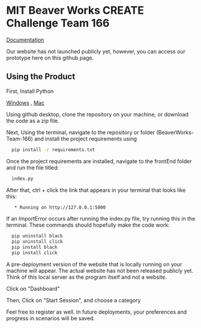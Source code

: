 # MIT Beaver Works CREATE Challenge Team 166
[Documentation](https://docs.google.com/document/d/1NVmfb9-BZyq1qKGILPp8CuBjvJc1j0bb0a5SEh6AS7A/edit)

Our website has not launched publicly yet, however, you can access our prototype here on this github page.

## Using the Product

First, Install Python 

[Windows](https://www.youtube.com/watch?v=YKSpANU8jPE)
, [Mac](https://www.youtube.com/watch?v=nhv82tvFfkM)

Using github desktop, clone the repository on your machine, or download the code as a zip file.

Next, Using the terminal, navigate to the repository or folder (BeaverWorks-Team-166) and install the project requirements using
```bash
  pip install -r requirements.txt
  ```

Once the project requirements are installed, navigate to the frontEnd folder and run the file titled:
```bash
  index.py
  ```

After that, ctrl + click the link that appears in your terminal that looks like this:
```bash
   * Running on http://127.0.0.1:5000
  ```

If an ImportError occurs after running the index.py file, try running this in the terminal. These commands should hopefully make the code work:
```bash
  pip uninstall black
  pip uninstall click
  pip install black
  pip install click
  ```
A pre-deployment version of the website that is locally running on your machine will appear. The actual website has not been released publicly yet. Think of this local server as the program itself and not a website.

Click on "Dashboard"

Then, Click on "Start Session", and choose a category

Feel free to register as well. In future deployments, your preferences and progress in scenarios will be saved.
